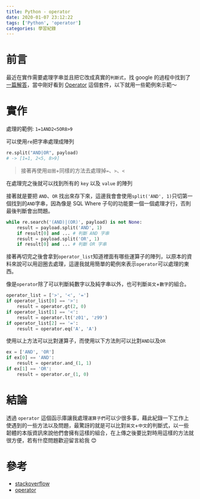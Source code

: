 ```yaml
---
title: Python - operator
date: 2020-01-07 23:12:22
tags: ['Python', 'operator']
categories: 學習紀錄
---
```


# 前言

最近在實作需要處理字串並且把它改成真實的`判斷式`，找 google 的過程中找到了[一篇解答](https://stackoverflow.com/questions/1740726/turn-string-into-operator)，當中剛好看到 [Operator](https://docs.python.org/3/library/operator.html) 這個套件，以下就用一些範例來示範～

# 實作

處理的範例: `1=1AND2<5OR8>9`

可以使用`re`把字串處理成陣列

```python
re.split("AND|OR", payload)
# -> [1=1, 2<5, 8>9]
```

> 接著再使用`迴圈`+同樣的方法去處理掉`=`、`>`、`<`

在處理完之後就可以找到所有的 `key` 以及 `value` 的陣列

接著就是要把 `AND`、`OR` 找出來存下來，這邊我會會使用`split('AND', 1)`只切第一個找到的`AND`字串，因為像是 SQL Where 子句的功能要一個一個處理才行，否則最後判斷會出問題。

```python
while re.search('(AND)|(OR)', payload) is not None:
    result = payload.split('AND', 1)
    if result[0] and ... # 判斷 AND 字串
    result = payload.split('OR', 1)
    if result[0] and ... # 判斷 OR 字串
```

接著再切完之後會拿到`operator_list`知道裡面有哪些運算子的陣列，以原本的資料來說可以用迴圈去處理，這邊我就用簡單的範例來表示`operator`可以處理的東西。

像是`operator`除了可以判斷純數字以及純字串以外，也可判斷`英文`+`數字`的組合。

```python
operator_list = ['>', '<', '=']
if operator_list[0] == '>':
    result = operator.gt(2, 0)
if operator_list[1] == '<':
    result = operator.lt('z01', 'z99')
if operator_list[2] == '=':
    result = operator.eq('A', 'A')
```

使用以上方法可以比對運算子，而使用以下方法則可以比對`AND`以及`OR`

```python
ex = ['AND', 'OR']
if ex[0] == 'AND':
    result = operator.and_(1, 1)
if ex[1] == 'OR':
    result = operator.or_(1, 0)
```

# 結論

透過 `operator` 這個函示庫讓我處理`運算子們`可以少很多事，藉此紀錄一下工作上使遇到的一些方法以及問題，最驚訝的就是可以比對`英文`+`中文`的判斷式，以一些韌體的本版資訊來說他們會擁有這樣的組合，在上傳之後要比對時用這樣的方法就很方便，若有什麼問題歡迎留言給我 😊

# 參考

- [stackoverflow](https://stackoverflow.com/questions/1740726/turn-string-into-operator)
- [operator](https://docs.python.org/3/library/operator.html)
